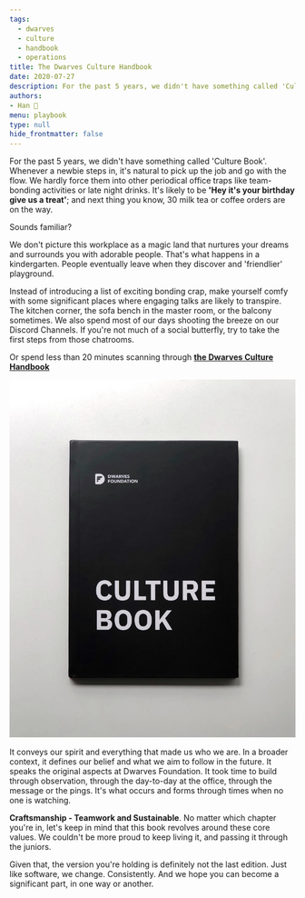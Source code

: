 ```yaml
---
tags: 
  - dwarves
  - culture
  - handbook
  - operations
title: The Dwarves Culture Handbook
date: 2020-07-27
description: For the past 5 years, we didn't have something called 'Culture Book'. Whenever a newbie steps in, it's natural to pick up the job and go with the flow. We hardly force them into other periodical office traps like team-bonding activities or late night drinks.
authors: 
- Han 🐸
menu: playbook
type: null
hide_frontmatter: false
---
```

For the past 5 years, we didn't have something called 'Culture Book'. Whenever a newbie steps in, it's natural to pick up the job and go with the flow. We hardly force them into other periodical office traps like team-bonding activities or late night drinks. It's likely to be **'Hey it's your birthday give us a treat'**; and next thing you know, 30 milk tea or coffee orders are on the way.

Sounds familiar?

We don't picture this workplace as a magic land that nurtures your dreams and surrounds you with adorable people. That's what happens in a kindergarten. People eventually leave when they discover and 'friendlier' playground.

Instead of introducing a list of exciting bonding crap, make yourself comfy with some significant places where engaging talks are likely to transpire. The kitchen corner, the sofa bench in the master room, or the balcony sometimes. We also spend most of our days shooting the breeze on our Discord Channels. If you're not much of a social butterfly, try to take the first steps from those chatrooms.

Or spend less than 20 minutes scanning through **[the Dwarves Culture Handbook](https://github.com/dwarvesf/handbook/blob/master/what-we-value.md)**

![](assets/the-dwarves-culture-handbook_464cd6715a58d2bd2f0f97ab9e8adeac_md5.webp)

It conveys our spirit and everything that made us who we are. In a broader context, it defines our belief and what we aim to follow in the future. It speaks the original aspects at Dwarves Foundation. It took time to build through observation, through the day-to-day at the office, through the message or the pings. It's what occurs and forms through times when no one is watching.

**Craftsmanship - Teamwork and Sustainable**. No matter which chapter you're in, let's keep in mind that this book revolves around these core values. We couldn't be more proud to keep living it, and passing it through the juniors.

Given that, the version you're holding is definitely not the last edition. Just like software, we change. Consistently. And we hope you can become a significant part, in one way or another.
